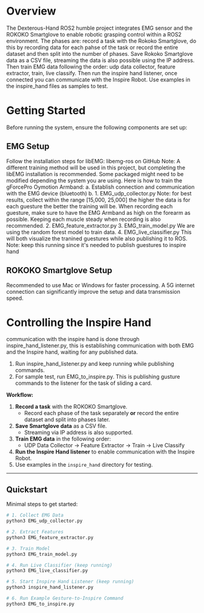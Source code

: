 # Overview
The Dexterous-Hand ROS2 humble project integrates EMG sensor and the ROKOKO Smartglove to enable robotic grasping control within a ROS2 environment. The phases are: record a task with the Rokoko Smartglove, do this by recording data for each pahse of the task or record the entire dataset and then split into the number of phases. Save Rokoko Smartglove data as a CSV file, streaming the data is also possible using the IP address. Then train EMG data following the order: udp data collector, feature extractor, train, live classify. Then run the inspire hand listener, once connected you can communicate with the Inspire Robot. Use examples in the inspire_hand files as samples to test. 

# Getting Started
Before running the system, ensure the following components are set up:

## EMG Setup
Follow the installation steps for libEMG: libemg-ros on GitHub
Note: A different training method will be used in this project, but completing the libEMG installation is recommended. Some packaged might need to be modified depending the system you are using.
Here is how to train the gForcePro Oymotion Armband:
a. Establish connection and communication with the EMG device (bluetooth)
b. 1. EMG_udp_collector.py
    Note: for best results, collect within the range [15,000, 25,000] the higher the data is for each guesture the better the training will be. When recording each guesture, make sure to have the EMG Armband as high on the forearm as possible. Keeping each muscle steady when recording is also recommended.
    2. EMG_feature_extractor.py
    3. EMG_train_model.py
   We are using the random forest model to train data.
    4. EMG_live_classifier.py
   This will both visualize the tranined guestures while also publishing it to ROS.
   Note: keep this running since it's needed to publish guestures to inspire hand

## ROKOKO Smartglove Setup
Recommended to use Mac or Windows for faster processing.
A 5G internet connection can significantly improve the setup and data transmission speed.

# Controlling the Inspire Hand
communication with the inspire hand is done through inspire_hand_listener.py, this is establishing communication with both EMG and the Inspire hand, waiting for any published data. 
1. Run inspire_hand_listener.py and keep running while publishing commands.
2. For sample test, run EMG_to_inspire.py. This is publishing gusture commands to the listener for the task of sliding a card. 

**Workflow:**
1. **Record a task** with the ROKOKO Smartglove.  
   - Record each phase of the task separately **or** record the entire dataset and split into phases later.  
2. **Save Smartglove data** as a CSV file.  
   - Streaming via IP address is also supported.  
3. **Train EMG data** in the following order:  
   - UDP Data Collector → Feature Extractor → Train → Live Classify  
4. **Run the Inspire Hand listener** to enable communication with the Inspire Robot.  
5. Use examples in the `inspire_hand` directory for testing.

---

## Quickstart

Minimal steps to get started:

```bash
# 1. Collect EMG Data
python3 EMG_udp_collector.py

# 2. Extract Features
python3 EMG_feature_extractor.py

# 3. Train Model
python3 EMG_train_model.py

# 4. Run Live Classifier (keep running)
python3 EMG_live_classifier.py

# 5. Start Inspire Hand Listener (keep running)
python3 inspire_hand_listener.py

# 6. Run Example Gesture-to-Inspire Command
python3 EMG_to_inspire.py
